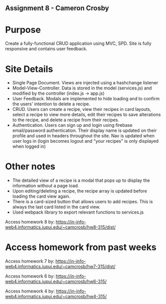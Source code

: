 ## Assignment 8 - Cameron Crosby

# Purpose

Create a fully-functional CRUD application using MVC, SPD. Site is fully responsive and contains user feedback.


# Site Details
- Single Page Document. Views are injected using a hashchange listener
- Model-View-Controller. Data is stored in the model (services.js) and modified by the controller (index.js -> app.js)
- User Feedback. Modals are implemented to hide loading and to confirm the users' intention to delete a recipe.
- CRUD. Users can create a recipe, view their recipes in card layouts, select a recipe to view more details, edit their recipes to save alterations to the recipe, and delete a recipe from their recipes.
- Authentication. Users can sign up and login using firebase email/password authentication. Their display name is updated on their profile and used in headers throughout the site. Nav is updated when user logs in (login becomes logout and "your recipes" is only displayed when logged in)

# Other notes
- The detailed view of a recipe is a modal that pops up to display the information without a page load.
- Upon editing/deleting a recipe, the recipe array is updated before loading the card view again. 
- There is a card-sized button that allows users to add recipes. This is always the last card listed in the card view. 
- Used webpack library to export relevant functions to services.js


Access homework 8 by:
https://in-info-web4.informatics.iupui.edu/~camcrosb/hw8-315/dist/

# Access homework from past weeks

Access homework 7 by:
https://in-info-web4.informatics.iupui.edu/~camcrosb/hw7-315/dist/

Access homework 6 by: 
https://in-info-web4.informatics.iupui.edu/~camcrosb/hw6-315/

Access homework 4 by:
https://in-info-web4.informatics.iupui.edu/~camcrosb/hw4-315/
